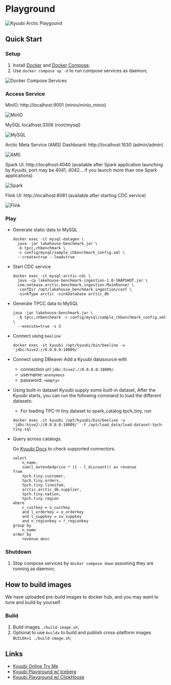 Playground
===

![Kyuubi Arctic Playgound](/img/overall.png)

## Quick Start

### Setup

1. Install [Docker](https://docs.docker.com/get-docker/) and [Docker Compose](https://docs.docker.com/compose/);
2. Use `docker compose up -d` to run compose services as daemon;

![Docker Compose Services](/img/services.png)

### Access Service

MinIO: http://localhost:9001 (minio/minio_minio)

![MinIO](/img/minio.png)

MySQL localhost:3306 (root/mysql)

![MySQL](/img/mysql.png)

Arctic Meta Service (AMS) Dashboard: http://localhost:1630 (admin/admin)

![AMS](/img/ams.png)

Spark UI: http://localhost:4040 (available after Spark application launching by Kyuubi, port may be 4041, 4042... if you launch more than one Spark applications)

![Spark](/img/spark.png)

Flink UI: http://localhost:8081 (available after starting CDC service)

![Flink](/img/flink.png)

### Play

- Generate static data to MySQL
   ```
   docker exec -it mysql-datagen \
     java -jar lakehouse-benchmark.jar \
     -b tpcc,chbenchmark \
     -c config/mysql/sample_chbenchmark_config.xml \
     --create=true --load=true
   ```

- Start CDC service
  ```
  docker exec -it mysql-arctic-cdc \
    java -cp lakehouse-benchmark-ingestion-1.0-SNAPSHOT.jar \
    com.netease.arctic.benchmark.ingestion.MainRunner \
    -confDir /opt/lakehouse_benchmark_ingestion/conf \
    -sinkType arctic -sinkDatabase arctic_db
  ```

- Generate TPCC data to MySQL
  ```
  java -jar lakehouse-benchmark.jar \
    -b tpcc,chbenchmark -c config/mysql/sample_chbenchmark_config.xml \
    --execute=true -s 5
  ```

- Connect using `beeline`
  ```
  docker exec -it kyuubi /opt/kyuubi/bin/beeline -u 'jdbc:hive2://0.0.0.0:10009/'
  ```

- Connect using DBeaver
Add a Kyuubi datasource with
  - connection url `jdbc:hive2://0.0.0.0:10009/`
  - username: `anonymous`
  - password: `<empty>`

- Using built-in dataset
  Kyuubi supply some built-in dataset, After the Kyuubi starts, you can run the following command to load the different datasets:

  - For loading TPC-H tiny dataset to spark_catalog.tpch_tiny, run 
  ```
  docker exec -it kyuubi /opt/kyuubi/bin/beeline -u 'jdbc:hive2://0.0.0.0:10009/' -f /opt/load_data/load-dataset-tpch-tiny.sql
  ```

- Query across catalogs.

  Go [Kyuubi Docs](https://kyuubi.readthedocs.io/en/latest/connector/index.html) to check supported connectors.

  ```
  select
      n_name,
      sum(l_extendedprice * (1 - l_discount)) as revenue
  from
      tpch.tiny.customer,
      tpch.tiny.orders,
      tpch.tiny.lineitem,
      arctic.arctic_db.supplier,
      tpch.tiny.nation,
      tpch.tiny.region
  where
      c_custkey = o_custkey
      and l_orderkey = o_orderkey
      and l_suppkey = su_suppkey
      and n_regionkey = r_regionkey
  group by
      n_name
  order by
      revenue desc
  ```

### Shutdown

1. Stop compose services by `docker compose down` assuming they are running as daemon;

## How to build images

We have uploaded pre-build images to docker hub, and you may want to tune and build by yourself.

### Build

1. Build images `./build-image.sh`;
2. Optional to use `buildx` to build and publish cross-platform images `BUILDX=1 ./build-image.sh`;

## Links

- [Kyuubi Online Try Me](https://try.kyuubi.cloud/)
- [Kyuubi Playground w/ Iceberg](https://github.com/apache/incubator-kyuubi/tree/master/docker/playground)
- [Kyuubi Playground w/ ClickHouse](https://github.com/housepower/spark-clickhouse-connector/tree/master/docker)

